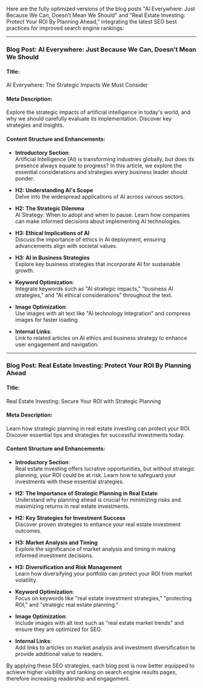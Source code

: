 Here are the fully optimized versions of the blog posts "AI Everywhere: Just Because We Can, Doesn’t Mean We Should" and "Real Estate Investing: Protect Your ROI By Planning Ahead," integrating the latest SEO best practices for improved search engine rankings:

---

### Blog Post: AI Everywhere: Just Because We Can, Doesn’t Mean We Should

#### Title:  
AI Everywhere: The Strategic Impacts We Must Consider

#### Meta Description:  
Explore the strategic impacts of artificial intelligence in today's world, and why we should carefully evaluate its implementation. Discover key strategies and insights. 

#### Content Structure and Enhancements:  

- **Introductory Section**:  
  Artificial Intelligence (AI) is transforming industries globally, but does its presence always equate to progress? In this article, we explore the essential considerations and strategies every business leader should ponder.

- **H2: Understanding AI's Scope**  
  Delve into the widespread applications of AI across various sectors.

- **H2: The Strategic Dilemma**  
  AI Strategy: When to adopt and when to pause. Learn how companies can make informed decisions about implementing AI technologies.

- **H3: Ethical Implications of AI**  
  Discuss the importance of ethics in AI deployment, ensuring advancements align with societal values.

- **H3: AI in Business Strategies**  
  Explore key business strategies that incorporate AI for sustainable growth.

- **Keyword Optimization**:  
  Integrate keywords such as "AI strategic impacts," "business AI strategies," and "AI ethical considerations" throughout the text.

- **Image Optimization**:  
  Use images with alt text like "AI technology integration" and compress images for faster loading.

- **Internal Links**:  
  Link to related articles on AI ethics and business strategy to enhance user engagement and navigation.

---

### Blog Post: Real Estate Investing: Protect Your ROI By Planning Ahead

#### Title:  
Real Estate Investing: Secure Your ROI with Strategic Planning

#### Meta Description:  
Learn how strategic planning in real estate investing can protect your ROI. Discover essential tips and strategies for successful investments today.

#### Content Structure and Enhancements:  

- **Introductory Section**:  
  Real estate investing offers lucrative opportunities, but without strategic planning, your ROI could be at risk. Learn how to safeguard your investments with these essential strategies.

- **H2: The Importance of Strategic Planning in Real Estate**  
  Understand why planning ahead is crucial for minimizing risks and maximizing returns in real estate investments.

- **H2: Key Strategies for Investment Success**  
  Discover proven strategies to enhance your real estate investment outcomes.

- **H3: Market Analysis and Timing**  
  Explore the significance of market analysis and timing in making informed investment decisions.

- **H3: Diversification and Risk Management**  
  Learn how diversifying your portfolio can protect your ROI from market volatility.

- **Keyword Optimization**:  
  Focus on keywords like "real estate investment strategies," "protecting ROI," and "strategic real estate planning."

- **Image Optimization**:  
  Include images with alt text such as "real estate market trends" and ensure they are optimized for SEO.

- **Internal Links**:  
  Add links to articles on market analysis and investment diversification to provide additional value to readers.

By applying these SEO strategies, each blog post is now better equipped to achieve higher visibility and ranking on search engine results pages, therefore increasing readership and engagement.